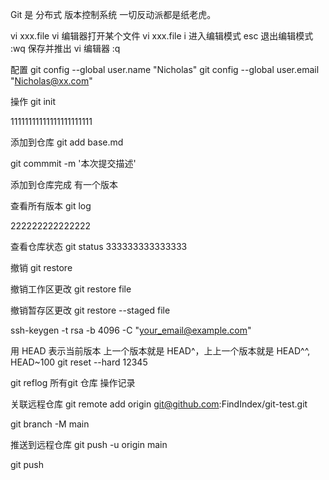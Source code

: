 Git 是 分布式 版本控制系统
一切反动派都是纸老虎。

vi xxx.file vi 编辑器打开某个文件
vi xxx.file
i 进入编辑模式
esc 退出编辑模式
:wq 保存并推出 vi 编辑器 :q

配置
git config --global user.name "Nicholas"
git config --global user.email "Nicholas@xx.com"

操作
git init

11111111111111111111111

添加到仓库
git add base.md

git commmit -m '本次提交描述'

添加到仓库完成 有一个版本

查看所有版本
git log

222222222222222

查看仓库状态
git status
333333333333333

撤销
git restore
 
撤销工作区更改
git restore file

撤销暂存区更改
git restore --staged file

<!-- 生成ssh-key -->
ssh-keygen -t rsa -b 4096 -C "your_email@example.com"


<!-- 版本回退 -->

用 HEAD 表示当前版本
上一个版本就是 HEAD^，上上一个版本就是 HEAD^^, HEAD~100
git reset --hard 12345


git reflog 所有git 仓库 操作记录



关联远程仓库
git remote add origin git@github.com:FindIndex/git-test.git

git branch -M main

推送到远程仓库
git push -u origin main

git push